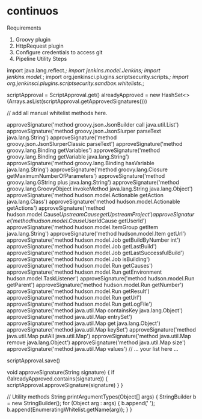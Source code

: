 # continuos

Requirements
1. Groovy plugin
2. HttpRequest plugin
3. Configure credentials to access git
4. Pipeline Utility Steps


import java.lang.reflect.*;
import jenkins.model.Jenkins;
import jenkins.model.*;
import org.jenkinsci.plugins.scriptsecurity.scripts.*;
import org.jenkinsci.plugins.scriptsecurity.sandbox.whitelists.*;

scriptApproval = ScriptApproval.get()
alreadyApproved = new HashSet<>(Arrays.asList(scriptApproval.getApprovedSignatures()))


// add all manual whitelist methods here.

approveSignature('method groovy.json.JsonBuilder call java.util.List')
approveSignature('method groovy.json.JsonSlurper parseText java.lang.String')
approveSignature('method groovy.json.JsonSlurperClassic parseText')
approveSignature('method groovy.lang.Binding getVariables')
approveSignature('method groovy.lang.Binding getVariable java.lang.String')
approveSignature('method groovy.lang.Binding hasVariable java.lang.String')
approveSignature('method groovy.lang.Closure getMaximumNumberOfParameters')
approveSignature('method groovy.lang.GString plus java.lang.String')
approveSignature('method groovy.lang.GroovyObject invokeMethod java.lang.String java.lang.Object')
approveSignature('method hudson.model.Actionable getAction java.lang.Class')
approveSignature('method hudson.model.Actionable getActions')
approveSignature('method hudson.model.Cause$UpstreamCause getUpstreamProject')
approveSignature('method hudson.model.Cause$UserIdCause getUserId')
approveSignature('method hudson.model.ItemGroup getItem java.lang.String')
approveSignature('method hudson.model.Item getUrl')
approveSignature('method hudson.model.Job getBuildByNumber int')
approveSignature('method hudson.model.Job getLastBuild')
approveSignature('method hudson.model.Job getLastSuccessfulBuild')
approveSignature('method hudson.model.Job isBuilding')
approveSignature('method hudson.model.Run getCauses')
approveSignature('method hudson.model.Run getEnvironment hudson.model.TaskListener')
approveSignature('method hudson.model.Run getParent')
approveSignature('method hudson.model.Run getNumber')
approveSignature('method hudson.model.Run getResult')
approveSignature('method hudson.model.Run getUrl')
approveSignature('method hudson.model.Run getLogFile')
approveSignature('method java.util.Map containsKey java.lang.Object')
approveSignature('method java.util.Map entrySet')
approveSignature('method java.util.Map get java.lang.Object')
approveSignature('method java.util.Map keySet')
approveSignature('method java.util.Map putAll java.util.Map')
approveSignature('method java.util.Map remove java.lang.Object')
approveSignature('method java.util.Map size')
approveSignature('method java.util.Map values')
// ... your list here ...

scriptApproval.save()

void approveSignature(String signature) {
    if (!alreadyApproved.contains(signature)) {
       scriptApproval.approveSignature(signature)
    }
}

// Utility methods
String printArgumentTypes(Object[] args) {
    StringBuilder b = new StringBuilder();
    for (Object arg : args) {
        b.append(' ');
        b.append(EnumeratingWhitelist.getName(arg));
    }
}
